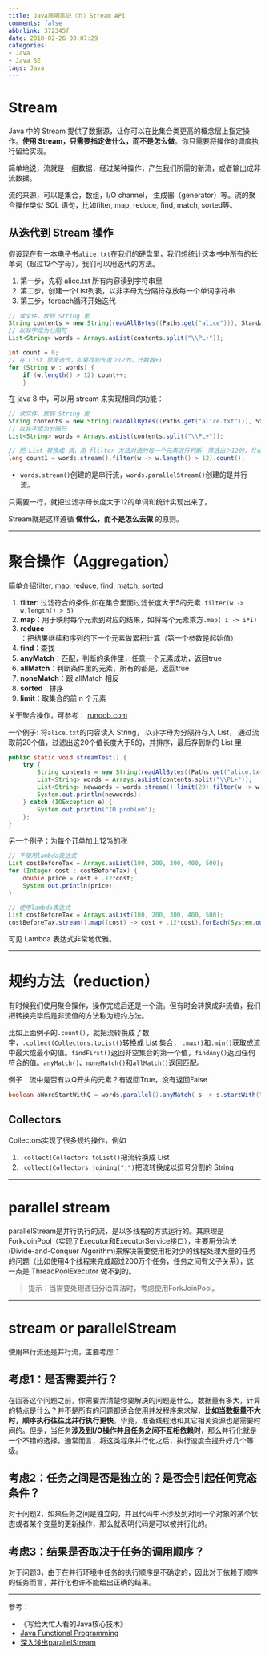 ```yaml
---
title: Java简明笔记（九）Stream API
comments: false
abbrlink: 372345f
date: 2018-02-26 00:07:29
categories:
- Java
- Java SE
tags: Java
---
```


# Stream

Java 中的 Stream 提供了数据源，让你可以在比集合类更高的概念层上指定操作。**使用 Stream，只需要指定做什么，而不是怎么做**。你只需要将操作的调度执行留给实现。

简单地说，流就是一组数据，经过某种操作，产生我们所需的新流，或者输出成非流数据。

流的来源，可以是集合，数组，I/O channel， 生成器（generator）等。流的聚合操作类似 SQL 语句，比如filter, map, reduce, find, match, sorted等。

<!-- more -->

## 从迭代到 Stream 操作

假设现在有一本电子书`alice.txt`在我们的硬盘里，我们想统计这本书中所有的长单词（超过12个字母），我们可以用迭代的方法。

1. 第一步，先将 alice.txt 所有内容读到字符串里
2. 第二步，创建一个List列表，以非字母为分隔符存放每一个单词字符串
3. 第三步，foreach循环开始迭代

```java
// 读文件，放到 String 里
String contents = new String(readAllBytes((Paths.get("alice"))), StandardCharsets.UTF_8);
// 以非字母为分隔符
List<String> words = Arrays.asList(contents.split("\\PL+"));

int count = 0;
// 在 List 里面迭代，如果找到长度＞12的，计数器+1
for (String w : words) {
    if (w.length() > 12) count++;
    }
```

在 java 8 中，可以用 stream 来实现相同的功能：

```java
// 读文件，放到 String 里
String contents = new String(readAllBytes((Paths.get("alice.txt"))), StandardCharsets.UTF_8);
// 以非字母为分隔符
List<String> words = Arrays.asList(contents.split("\\PL+"));

// 把 List 转换成 流，用 flilter 方法对流的每一个元素进行判断，筛选出＞12的，并计数
long count1 = words.stream().filter(w -> w.length() > 12).count();
```

* `words.stream()`创建的是串行流，`words.parallelStream()`创建的是并行流。

只需要一行，就把过滤字母长度大于12的单词和统计实现出来了。

Stream就是这样遵循 **做什么，而不是怎么去做** 的原则。

---

# 聚合操作（Aggregation）

简单介绍filter, map, reduce, find, match, sorted

1. **filter**: 过滤符合的条件,如在集合里面过滤长度大于5的元素`.filter(w -> w.length() > 5)`
2. **map**：用于映射每个元素到对应的结果，如将每个元素乘方`.map( i -> i*i)`
3. **reduce**：把结果继续和序列的下一个元素做累积计算（第一个参数是起始值）
4. **find**：查找
5. **anyMatch**：匹配，判断的条件里，任意一个元素成功，返回true
6. **allMatch**：判断条件里的元素，所有的都是，返回true
7. **noneMatch**：跟 allMatch 相反
8. **sorted**：排序
9. **limit**：取集合的前 n 个元素


关于聚合操作，可参考： [runoob.com](http://www.runoob.com/java/java8-streams.html)

一个例子: 将`alice.txt`的内容读入 String， 以非字母为分隔符存入 List， 通过流取前20个值，过滤出这20个值长度大于5的，并排序，最后存到新的 List 里

```java
public static void streamTest() {
    try {
        String contents = new String(readAllBytes((Paths.get("alice.txt"))), StandardCharsets.UTF_8);
        List<String> words = Arrays.asList(contents.split("\\PL+"));
        List<String> newwords = words.stream().limit(20).filter(w -> w.length() > 5).sorted().collect(Collectors.toList());
        System.out.println(newwords);
    } catch (IOException e) {
        System.out.println("IO problem");
    };
}
```

另一个例子：为每个订单加上12%的税

```java
// 不使用lambda表达式
List costBeforeTax = Arrays.asList(100, 200, 300, 400, 500);
for (Integer cost : costBeforeTax) {
    double price = cost + .12*cost;
    System.out.println(price);
}

// 使用lambda表达式
List costBeforeTax = Arrays.asList(100, 200, 300, 400, 500);
costBeforeTax.stream().map((cost) -> cost + .12*cost).forEach(System.out::println);
```

可见 Lambda 表达式非常地优雅。

---

# 规约方法（reduction）

有时候我们使用聚合操作，操作完成后还是一个流。但有时会转换成非流值，我们把转换完毕后是非流值的方法称为规约方法。

比如上面例子的`.count()`，就把流转换成了数字，`.collect(Collectors.toList()`转换成 List 集合， `.max()`和`.min()`获取成流中最大或最小的值。`findFirst()`返回非空集合的第一个值，`findAny()`返回任何符合的值。`anyMatch()`、`noneMatch()`和`allMatch()`返回匹配。

例子：流中是否有以Q开头的元素？有返回True，没有返回False

```java
boolean aWordStartWithQ = words.parallel().anyMatch( s -> s.startWith("Q"));
```

## Collectors

Collectors实现了很多规约操作，例如

1. `.collect(Collectors.toList()`把流转换成 List
2. `.collect(Collectors.joining(",")`把流转换成以逗号分割的 String

---

# parallel stream

parallelStream是并行执行的流，是以多线程的方式运行的。其原理是ForkJoinPool（实现了Executor和ExecutorService接口），主要用分治法(Divide-and-Conquer Algorithm)来解决需要使用相对少的线程处理大量的任务的问题（比如使用4个线程来完成超过200万个任务，任务之间有父子关系），这一点是 ThreadPoolExecutor 做不到的。

> 提示：当需要处理递归分治算法时，考虑使用ForkJoinPool。

---

# stream or parallelStream

使用串行流还是并行流，主要考虑：

## 考虑1：是否需要并行？  

在回答这个问题之前，你需要弄清楚你要解决的问题是什么，数据量有多大，计算的特点是什么？并不是所有的问题都适合使用并发程序来求解，**比如当数据量不大时，顺序执行往往比并行执行更快**。毕竟，准备线程池和其它相关资源也是需要时间的。但是，当任务**涉及到I/O操作并且任务之间不互相依赖时**，那么并行化就是一个不错的选择。通常而言，将这类程序并行化之后，执行速度会提升好几个等级。

## 考虑2：任务之间是否是独立的？是否会引起任何竞态条件？  

对于问题2，如果任务之间是独立的，并且代码中不涉及到对同一个对象的某个状态或者某个变量的更新操作，那么就表明代码是可以被并行化的。

## 考虑3：结果是否取决于任务的调用顺序？  

对于问题3，由于在并行环境中任务的执行顺序是不确定的，因此对于依赖于顺序的任务而言，并行化也许不能给出正确的结果。

---

参考：

- 《写给大忙人看的Java核心技术》
- [Java Functional Programming](http://tutorials.jenkov.com/java-functional-programming/streams.html)
- [深入浅出parallelStream](https://www.jianshu.com/p/bd825cb89e00)
